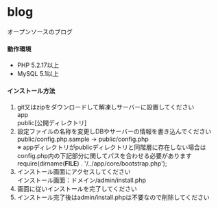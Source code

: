 blog
====

オープンソースのブログ  

#### 動作環境  
* PHP 5.2.17以上  
* MySQL 5.1以上  


#### インストール方法

1. git又はzipをダウンロードして解凍しサーバーに設置してください  
app  
public[公開ディレクトリ]  
2. 設定ファイルの名称を変更しDBやサーバーの情報を書き込んでください  
public/config.php.sample -> public/config.php  
※ appディレクトリがpublicディレクトリと同階層に存在しない場合は  
config.php内の下記部分に関してパスを合わせる必要があります  
require(dirname(__FILE__) . '/../app/core/bootstrap.php');  
3. インストール画面にアクセスしてください  
インストール画面：ドメイン/admin/install.php  
4. 画面に従いインストールを完了してください  
5. インストール完了後はadmin/install.phpは不要なので削除してください

